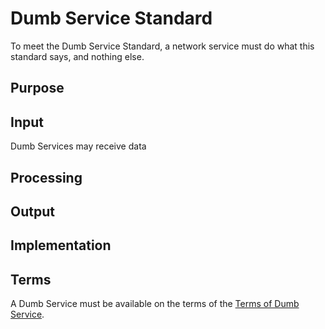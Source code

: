 # Dumb Service Standard

To meet the Dumb Service Standard, a network service must do what this standard says, and nothing else.

## Purpose

## Input

Dumb Services may receive data 

## Processing



## Output

## Implementation

## Terms

A Dumb Service must be available on the terms of the [Terms of Dumb Service](./terms).